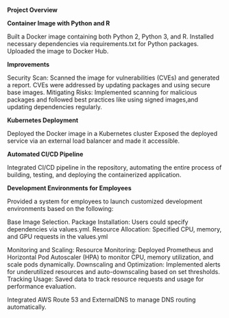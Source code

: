 **Project Overview**

**Container Image with Python and R**

Built a Docker image containing both Python 2, Python 3, and R.
Installed necessary dependencies via requirements.txt for Python packages.
Uploaded the image to Docker Hub. 

**Improvements**

Security Scan: Scanned the image for vulnerabilities (CVEs) and generated a report. CVEs were addressed by updating packages and using secure base images.
Mitigating Risks: Implemented scanning for malicious packages and followed best practices like using signed images,and updating dependencies regularly.

**Kubernetes Deployment**

Deployed the Docker image in a Kubernetes cluster 
Exposed the deployed service via an external load balancer and made it accessible. 

**Automated CI/CD Pipeline**

Integrated CI/CD pipeline in the repository, automating the entire process of building, testing, and deploying the containerized application.

**Development Environments for Employees**

Provided a system for employees to launch customized development environments based on the following:

Base Image Selection.
Package Installation: Users could specify dependencies via values.yml.
Resource Allocation: Specified CPU, memory, and GPU requests in the values.yml

Monitoring and Scaling:
Resource Monitoring: Deployed Prometheus and Horizontal Pod Autoscaler (HPA) to monitor CPU, memory utilization, and scale pods dynamically.
Downscaling and Optimization: Implemented alerts for underutilized resources and auto-downscaling based on set thresholds.
Tracking Usage: Saved data to track resource requests and usage for performance evaluation.

Integrated AWS Route 53 and ExternalDNS to manage DNS routing automatically.





